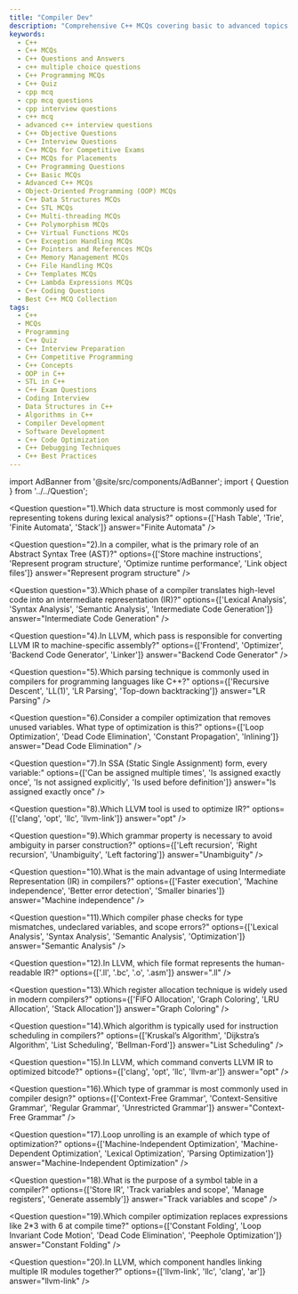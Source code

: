 ```yaml
---
title: "Compiler Dev"
description: "Comprehensive C++ MCQs covering basic to advanced topics. Ideal for interview preparation, competitive programming, and academic exams."
keywords:
  - C++
  - C++ MCQs
  - C++ Questions and Answers
  - c++ multiple choice questions
  - C++ Programming MCQs
  - C++ Quiz
  - cpp mcq
  - cpp mcq questions
  - cpp interview questions
  - c++ mcq
  - advanced c++ interview questions
  - C++ Objective Questions
  - C++ Interview Questions
  - C++ MCQs for Competitive Exams
  - C++ MCQs for Placements
  - C++ Programming Questions
  - C++ Basic MCQs
  - Advanced C++ MCQs
  - Object-Oriented Programming (OOP) MCQs
  - C++ Data Structures MCQs
  - C++ STL MCQs
  - C++ Multi-threading MCQs
  - C++ Polymorphism MCQs
  - C++ Virtual Functions MCQs
  - C++ Exception Handling MCQs
  - C++ Pointers and References MCQs
  - C++ Memory Management MCQs
  - C++ File Handling MCQs
  - C++ Templates MCQs
  - C++ Lambda Expressions MCQs
  - C++ Coding Questions
  - Best C++ MCQ Collection
tags:
  - C++
  - MCQs
  - Programming
  - C++ Quiz
  - C++ Interview Preparation
  - C++ Competitive Programming
  - C++ Concepts
  - OOP in C++
  - STL in C++
  - C++ Exam Questions
  - Coding Interview
  - Data Structures in C++
  - Algorithms in C++
  - Compiler Development
  - Software Development
  - C++ Code Optimization
  - C++ Debugging Techniques
  - C++ Best Practices
---
```


import AdBanner from '@site/src/components/AdBanner';
import { Question } from '../../Question';


<Question
  question="1).Which data structure is most commonly used for representing tokens during lexical analysis?"
  options={['Hash Table', 'Trie', 'Finite Automata', 'Stack']}
  answer="Finite Automata"
/>

<Question
  question="2).In a compiler, what is the primary role of an Abstract Syntax Tree (AST)?"
  options={['Store machine instructions', 'Represent program structure', 'Optimize runtime performance', 'Link object files']}
  answer="Represent program structure"
/>

<Question
  question="3).Which phase of a compiler translates high-level code into an intermediate representation (IR)?"
  options={['Lexical Analysis', 'Syntax Analysis', 'Semantic Analysis', 'Intermediate Code Generation']}
  answer="Intermediate Code Generation"
/>

<Question
  question="4).In LLVM, which pass is responsible for converting LLVM IR to machine-specific assembly?"
  options={['Frontend', 'Optimizer', 'Backend Code Generator', 'Linker']}
  answer="Backend Code Generator"
/>

<Question
  question="5).Which parsing technique is commonly used in compilers for programming languages like C++?"
  options={['Recursive Descent', 'LL(1)', 'LR Parsing', 'Top-down backtracking']}
  answer="LR Parsing"
/>

<Question
  question="6).Consider a compiler optimization that removes unused variables. What type of optimization is this?"
  options={['Loop Optimization', 'Dead Code Elimination', 'Constant Propagation', 'Inlining']}
  answer="Dead Code Elimination"
/>

<Question
  question="7).In SSA (Static Single Assignment) form, every variable:"
  options={['Can be assigned multiple times', 'Is assigned exactly once', 'Is not assigned explicitly', 'Is used before definition']}
  answer="Is assigned exactly once"
/>

<Question
  question="8).Which LLVM tool is used to optimize IR?"
  options={['clang', 'opt', 'llc', 'llvm-link']}
  answer="opt"
/>

<Question
  question="9).Which grammar property is necessary to avoid ambiguity in parser construction?"
  options={['Left recursion', 'Right recursion', 'Unambiguity', 'Left factoring']}
  answer="Unambiguity"
/>

<Question
  question="10).What is the main advantage of using Intermediate Representation (IR) in compilers?"
  options={['Faster execution', 'Machine independence', 'Better error detection', 'Smaller binaries']}
  answer="Machine independence"
/>

<div>
    <AdBanner />
</div>

<Question
  question="11).Which compiler phase checks for type mismatches, undeclared variables, and scope errors?"
  options={['Lexical Analysis', 'Syntax Analysis', 'Semantic Analysis', 'Optimization']}
  answer="Semantic Analysis"
/>

<Question
  question="12).In LLVM, which file format represents the human-readable IR?"
  options={['.ll', '.bc', '.o', '.asm']}
  answer=".ll"
/>

<Question
  question="13).Which register allocation technique is widely used in modern compilers?"
  options={['FIFO Allocation', 'Graph Coloring', 'LRU Allocation', 'Stack Allocation']}
  answer="Graph Coloring"
/>

<Question
  question="14).Which algorithm is typically used for instruction scheduling in compilers?"
  options={['Kruskal’s Algorithm', 'Dijkstra’s Algorithm', 'List Scheduling', 'Bellman-Ford']}
  answer="List Scheduling"
/>

<Question
  question="15).In LLVM, which command converts LLVM IR to optimized bitcode?"
  options={['clang', 'opt', 'llc', 'llvm-ar']}
  answer="opt"
/>

<Question
  question="16).Which type of grammar is most commonly used in compiler design?"
  options={['Context-Free Grammar', 'Context-Sensitive Grammar', 'Regular Grammar', 'Unrestricted Grammar']}
  answer="Context-Free Grammar"
/>

<Question
  question="17).Loop unrolling is an example of which type of optimization?"
  options={['Machine-Independent Optimization', 'Machine-Dependent Optimization', 'Lexical Optimization', 'Parsing Optimization']}
  answer="Machine-Independent Optimization"
/>

<Question
  question="18).What is the purpose of a symbol table in a compiler?"
  options={['Store IR', 'Track variables and scope', 'Manage registers', 'Generate assembly']}
  answer="Track variables and scope"
/>

<Question
  question="19).Which compiler optimization replaces expressions like 2*3 with 6 at compile time?"
  options={['Constant Folding', 'Loop Invariant Code Motion', 'Dead Code Elimination', 'Peephole Optimization']}
  answer="Constant Folding"
/>

<Question
  question="20).In LLVM, which component handles linking multiple IR modules together?"
  options={['llvm-link', 'llc', 'clang', 'ar']}
  answer="llvm-link"
/>


<div>
    <AdBanner />
</div>
